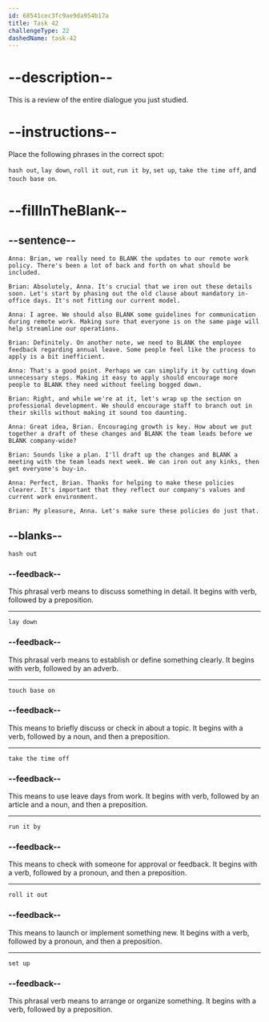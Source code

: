 ```yaml
---
id: 68541cec3fc9ae9da954b17a
title: Task 42
challengeType: 22
dashedName: task-42
---
```


<!-- REVIEW -->

# --description--

This is a review of the entire dialogue you just studied.

# --instructions--

Place the following phrases in the correct spot:

`hash out`, `lay down`, `roll it out`, `run it by`, `set up`, `take the time off`, and `touch base on`.

# --fillInTheBlank--

## --sentence--

`Anna: Brian, we really need to BLANK the updates to our remote work policy. There's been a lot of back and forth on what should be included.`

`Brian: Absolutely, Anna. It's crucial that we iron out these details soon. Let's start by phasing out the old clause about mandatory in-office days. It's not fitting our current model.`

`Anna: I agree. We should also BLANK some guidelines for communication during remote work. Making sure that everyone is on the same page will help streamline our operations.`

`Brian: Definitely. On another note, we need to BLANK the employee feedback regarding annual leave. Some people feel like the process to apply is a bit inefficient.`

`Anna: That's a good point. Perhaps we can simplify it by cutting down unnecessary steps. Making it easy to apply should encourage more people to BLANK they need without feeling bogged down.`

`Brian: Right, and while we're at it, let's wrap up the section on professional development. We should encourage staff to branch out in their skills without making it sound too daunting.`

`Anna: Great idea, Brian. Encouraging growth is key. How about we put together a draft of these changes and BLANK the team leads before we BLANK company-wide?`

`Brian: Sounds like a plan. I'll draft up the changes and BLANK a meeting with the team leads next week. We can iron out any kinks, then get everyone's buy-in.`

`Anna: Perfect, Brian. Thanks for helping to make these policies clearer. It's important that they reflect our company's values and current work environment.`

`Brian: My pleasure, Anna. Let's make sure these policies do just that.`

## --blanks--

`hash out`

### --feedback--

This phrasal verb means to discuss something in detail. It begins with verb, followed by a preposition.

---

`lay down`

### --feedback--

This phrasal verb means to establish or define something clearly. It begins with verb, followed by an adverb.

---

`touch base on`

### --feedback--

This means to briefly discuss or check in about a topic. It begins with a verb, followed by a noun, and then a preposition.

---

`take the time off`

### --feedback--

This means to use leave days from work. It begins with verb, followed by an article and a noun, and then a preposition.

---

`run it by`

### --feedback--

This means to check with someone for approval or feedback. It begins with a verb, followed by a pronoun, and then a preposition.

---

`roll it out`

### --feedback--

This means to launch or implement something new. It begins with a verb, followed by a pronoun, and then a preposition.

---

`set up`

### --feedback--

This phrasal verb means to arrange or organize something. It begins with a verb, followed by a preposition.
